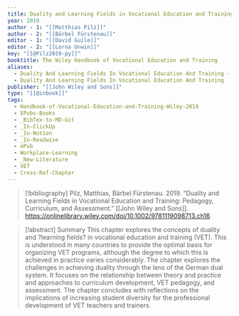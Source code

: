 ```yaml
---
title: Duality and Learning Fields in Vocational Education and Training -  Pedagogy, Curriculum, and Assessment
year: 2019
author - 1: "[[Matthias Pilz]]"
author - 2: "[[Bärbel Fürstenau]]"
editor - 1: "[[David Guile]]"
editor - 2: "[[Lorna Unwin]]"
key: "[[@Pilz2019-py]]"
booktitle: The Wiley Handbook of Vocational Education and Training
aliases:
  - Duality And Learning Fields In Vocational Education And Training - Pedagogy, Curriculum, And Assessment
  - Duality And Learning Fields In Vocational Education And Training
publisher: "[[John Wiley and Sons]]"
type: "[[@inbook]]"
tags:
  - Handbook-of-Vocational-Education-and-Training-Wiley-2019
  - EPubs-Books
  - _BibTex-to-MD-Git
  - _In-ClickUp
  - _In-Notion
  - _In-Readwise
  - ePub
  - Workplace-Learning
  - _New-Literature
  - VET
  - Cross-Ref-Chapter
---
```


> [!bibliography]
> Pilz, Matthias, Bärbel Fürstenau. 2019. “Duality and Learning Fields in Vocational Education and Training: Pedagogy, Curriculum, and Assessment.” [[John Wiley and Sons]]. https://onlinelibrary.wiley.com/doi/10.1002/9781119098713.ch16

> [!abstract]
> Summary This chapter explores the concepts of duality and ?learning fields? in vocational education and training (VET). This is understood in many countries to provide the optimal basis for organizing VET programs, although the degree to which this is achieved in practice varies considerably. The chapter explores the challenges in achieving duality through the lens of the German dual system. It focuses on the relationship between theory and practice and approaches to curriculum development, VET pedagogy, and assessment. The chapter concludes with reflections on the implications of increasing student diversity for the professional development of VET teachers and trainers.